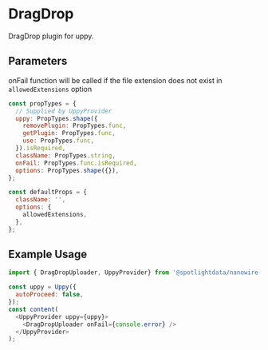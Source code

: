 # DragDrop

DragDrop plugin for uppy.

## Parameters

onFail function will be called if the file extension does not exist in `allowedExtensions` option

```javascript
const propTypes = {
  // Supplied by UppyProvider
  uppy: PropTypes.shape({
    removePlugin: PropTypes.func,
    getPlugin: PropTypes.func,
    use: PropTypes.func,
  }).isRequired,
  className: PropTypes.string,
  onFail: PropTypes.func.isRequired,
  options: PropTypes.shape({}),
};

const defaultProps = {
  className: '',
  options: {
    allowedExtensions,
  },
};
```

## Example Usage

```javascript
import { DragDropUploader, UppyProvider} from '@spotlightdata/nanowire-extensions';

const uppy = Uppy({
  autoProceed: false,
});
const content(
  <UppyProvider uppy={uppy}>
    <DragDropUploader onFail={console.error} />
  </UppyProvider>
);
```

